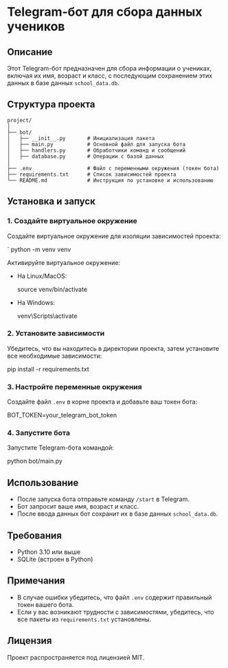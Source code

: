 
# Telegram-бот для сбора данных учеников

## Описание

Этот Telegram-бот предназначен для сбора информации о учениках, включая их имя, возраст и класс, с последующим сохранением этих данных в базе данных `school_data.db`.

## Структура проекта

```
project/
│
├── bot/
│   ├── __init__.py       # Инициализация пакета
│   ├── main.py           # Основной файл для запуска бота
│   ├── handlers.py       # Обработчики команд и сообщений
│   ├── database.py       # Операции с базой данных
│
├── .env                  # Файл с переменными окружения (токен бота)
├── requirements.txt      # Список зависимостей проекта
└── README.md             # Инструкция по установке и использованию
```

## Установка и запуск

### 1. Создайте виртуальное окружение

Создайте виртуальное окружение для изоляции зависимостей проекта:

`
python -m venv venv


Активируйте виртуальное окружение:

- На Linux/MacOS:

 
  source venv/bin/activate
 

- На Windows:

  venv\Scripts\activate
  

### 2. Установите зависимости

Убедитесь, что вы находитесь в директории проекта, затем установите все необходимые зависимости:


pip install -r requirements.txt


### 3. Настройте переменные окружения

Создайте файл `.env` в корне проекта и добавьте ваш токен бота:


BOT_TOKEN=your_telegram_bot_token


### 4. Запустите бота

Запустите Telegram-бота командой:


python bot/main.py


## Использование

- После запуска бота отправьте команду `/start` в Telegram.
- Бот запросит ваше имя, возраст и класс.
- После ввода данных бот сохранит их в базе данных `school_data.db`.

## Требования

- Python 3.10 или выше
- SQLite (встроен в Python)

## Примечания

- В случае ошибки убедитесь, что файл `.env` содержит правильный токен вашего бота.
- Если у вас возникают трудности с зависимостями, убедитесь, что все пакеты из `requirements.txt` установлены.

## Лицензия

Проект распространяется под лицензией MIT.




